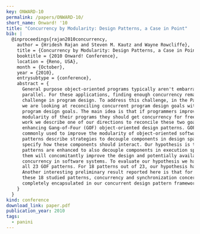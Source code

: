 ```yaml
---
key: ONWARD-10
permalink: /papers/ONWARD-10/
short_name: Onward! '10
title: "Concurrency by Modularity: Design Patterns, a Case in Point"
bib: |
  @inproceedings{rajan2010concurrency,
    author = {Hridesh Rajan and Steven M. Kautz and Wayne Rowcliffe},
    title = {Concurrency by Modularity: Design Patterns, a Case in Point},
    booktitle = {2010 Onward! Conference},
    location = {Reno, USA},
    month = {October},
    year = {2010},
    entrysubtype = {conference},
    abstract = {
      General purpose object-oriented programs typically aren't embarrassingly
      parallel. For these applications, finding enough concurrency remains a
      challenge in program design. To address this challenge, in the Panini project
      we are looking at reconciling concurrent program design goals with modular
      program design goals. The main idea is that if programmers improve the
      modularity of their programs they should get concurrency for free. In this
      work we describe one of our directions to reconcile these two goals by
      enhancing Gang-of-Four (GOF) object-oriented design patterns. GOF patterns are
      commonly used to improve the modularity of object-oriented software. These
      patterns describe strategies to decouple components in design space and
      specify how these components should interact. Our hypothesis is that if these
      patterns are enhanced to also decouple components in execution space applying
      them will concomitantly improve the design and potentially available
      concurrency in software systems. To evaluate our hypothesis we have studied
      all 23 GOF patterns. For 18 patterns out of 23, our hypothesis has held true.
      Another interesting preliminary result reported here is that for 17 out of
      these 18 studied patterns, concurrency and synchronization concerns were
      completely encapsulated in our concurrent design pattern framework.
    }
  }
kind: conference
download_link: paper.pdf
publication_year: 2010
tags:
  - panini
---
```

